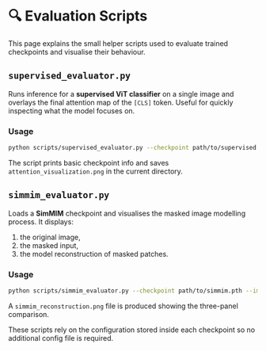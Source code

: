 # 🔍 Evaluation Scripts

This page explains the small helper scripts used to evaluate trained checkpoints and visualise their behaviour.

## `supervised_evaluator.py`

Runs inference for a **supervised ViT classifier** on a single image and overlays the final attention map of the `[CLS]` token. Useful for quickly inspecting what the model focuses on.

### Usage

```bash
python scripts/supervised_evaluator.py --checkpoint path/to/supervised.pth --image path/to/image.jpg
```

The script prints basic checkpoint info and saves `attention_visualization.png` in the current directory.

## `simmim_evaluator.py`

Loads a **SimMIM** checkpoint and visualises the masked image modelling process. It displays:

1. the original image,
2. the masked input,
3. the model reconstruction of masked patches.

### Usage

```bash
python scripts/simmim_evaluator.py --checkpoint path/to/simmim.pth --image path/to/image.jpg
```

A `simmim_reconstruction.png` file is produced showing the three-panel comparison.

These scripts rely on the configuration stored inside each checkpoint so no additional config file is required.